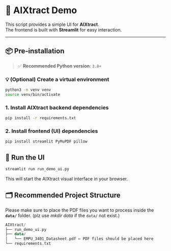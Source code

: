 # 🧠 AIXtract Demo

This script provides a simple UI for **AIXtract**.  
The frontend is built with **Streamlit** for easy interaction.

---

## 📦 Pre-installation

> ✅ **Recommended Python version**: `3.8+`

### 💡 (Optional) Create a virtual environment

```bash
python3 -m venv venv
source venv/bin/activate       
```

### 1. Install AIXtract backend dependencies

```bash
pip install -r requirements.txt
```
### 2. Install frontend (UI) dependencies

```bash
pip install streamlit PyMuPDF pillow

```

## 🚀 Run the UI
```bash
streamlit run run_demo_ui.py
```
This will start the AIXtract visual interface in your browser.

## 🗂 Recommended Project Structure

Please make sure to place the PDF files you want to process inside the **`data/`** folder. (plz use *mkdir data* if the `data/` not exist.)
```kotlin
AIXtract/
├── run_demo_ui.py
├── data/
│   └── EMPU_3401_Datasheet.pdf ← PDF files should be placed here
└── requirements.txt
```
